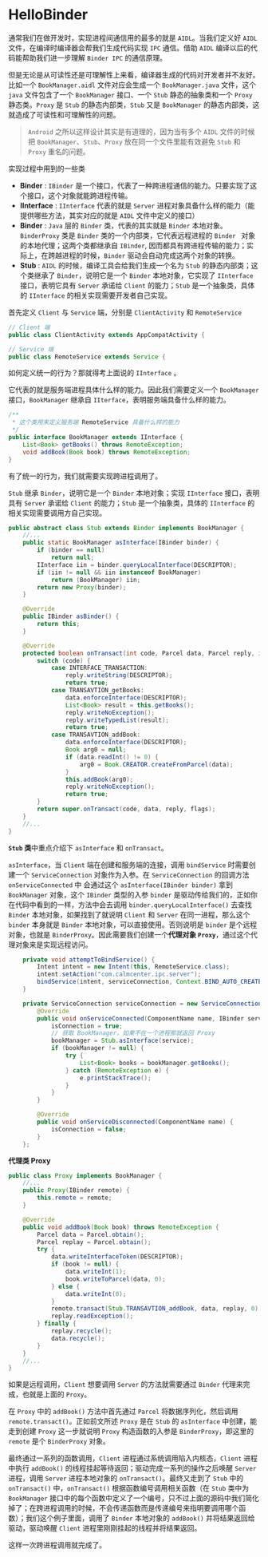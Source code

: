 # HelloBinder

通常我们在做开发时，实现进程间通信用的最多的就是 `AIDL`。当我们定义好 `AIDL` 文件，在编译时编译器会帮我们生成代码实现 `IPC` 通信。借助 `AIDL` 编译以后的代码能帮助我们进一步理解 `Binder IPC` 的通信原理。

但是无论是从可读性还是可理解性上来看，编译器生成的代码对开发者并不友好。比如一个 `BookManager.aidl` 文件对应会生成一个 `BookManager.java` 文件，这个 `java` 文件包含了一个 `BookManager` 接口、一个 `Stub` 静态的抽象类和一个 `Proxy` 静态类。`Proxy` 是 `Stub` 的静态内部类，`Stub` 又是 `BookManager` 的静态内部类，这就造成了可读性和可理解性的问题。

> `Android` 之所以这样设计其实是有道理的，因为当有多个 `AIDL` 文件的时候把 `BookManager`、`Stub`、`Proxy` 放在同一个文件里能有效避免 `Stub` 和 `Proxy` 重名的问题。

实现过程中用到的一些类

- **Binder** : `IBinder` 是一个接口，代表了一种跨进程通信的能力。只要实现了这个接口，这个对象就能跨进程传输。
- **IInterface** : `IInterface` 代表的就是 `Server` 进程对象具备什么样的能力（能提供哪些方法，其实对应的就是 `AIDL` 文件中定义的接口）
- **Binder** : `Java` 层的 `Binder` 类，代表的其实就是 `Binder` 本地对象。`BinderProxy` 类是 `Binder` 类的一个内部类，它代表远程进程的 `Binder ` 对象的本地代理；这两个类都继承自 `IBinder`, 因而都具有跨进程传输的能力；实际上，在跨越进程的时候，`Binder` 驱动会自动完成这两个对象的转换。
- **Stub** : `AIDL` 的时候，编译工具会给我们生成一个名为 `Stub` 的静态内部类；这个类继承了 `Binder`，说明它是一个 `Binder` 本地对象，它实现了 `IInterface` 接口，表明它具有 `Server` 承诺给 `Client` 的能力；`Stub` 是一个抽象类，具体的 `IInterface` 的相关实现需要开发者自己实现。

首先定义 `Client` 与 `Service` 端，分别是 `ClientActivity` 和 `RemoteService` 

```java
// Client 端
public class ClientActivity extends AppCompatActivity {

// Service 端
public class RemoteService extends Service {
```

如何定义统一的行为？那就得考上面说的 `IInterface` 。

它代表的就是服务端进程具体什么样的能力。因此我们需要定义一个 `BookManager` 接口，`BookManager` 继承自 `IIterface`，表明服务端具备什么样的能力。

```java
/**
 * 这个类用来定义服务端 RemoteService 具备什么样的能力
 */
public interface BookManager extends IInterface {
    List<Book> getBooks() throws RemoteException;
    void addBook(Book book) throws RemoteException;
}
```

有了统一的行为，我们就需要实现跨进程调用了。

`Stub` 继承 `Binder`，说明它是一个 `Binder` 本地对象；实现 `IInterface` 接口，表明具有 `Server` 承诺给 `Client` 的能力；`Stub` 是一个抽象类，具体的 `IInterface` 的相关实现需要调用方自己实现。

```java
public abstract class Stub extends Binder implements BookManager {
    //...
    public static BookManager asInterface(IBinder binder) {
        if (binder == null)
            return null;
        IInterface iin = binder.queryLocalInterface(DESCRIPTOR);
        if (iin != null && iin instanceof BookManager)
            return (BookManager) iin;
        return new Proxy(binder);
    }

    @Override
    public IBinder asBinder() {
        return this;
    }

    @Override
    protected boolean onTransact(int code, Parcel data, Parcel reply, int flags) throws RemoteException {
        switch (code) {
            case INTERFACE_TRANSACTION:
                reply.writeString(DESCRIPTOR);
                return true;
            case TRANSAVTION_getBooks:
                data.enforceInterface(DESCRIPTOR);
                List<Book> result = this.getBooks();
                reply.writeNoException();
                reply.writeTypedList(result);
                return true;
            case TRANSAVTION_addBook:
                data.enforceInterface(DESCRIPTOR);
                Book arg0 = null;
                if (data.readInt() != 0) {
                    arg0 = Book.CREATOR.createFromParcel(data);
                }
                this.addBook(arg0);
                reply.writeNoException();
                return true;
        }
        return super.onTransact(code, data, reply, flags);
    }
    //...
}
```

**`Stub` 类**中重点介绍下 `asInterface` 和 `onTransact`。

`asInterface`，当 `Client` 端在创建和服务端的连接，调用 `bindService` 时需要创建一个 `ServiceConnection` 对象作为入参。在 `ServiceConnection` 的回调方法 `onServiceConnected` 中 会通过这个 `asInterface(IBinder binder)` 拿到 `BookManager` 对象，这个 `IBinder` 类型的入参 `binder` 是驱动传给我们的，正如你在代码中看到的一样，方法中会去调用 `binder.queryLocalInterface()` 去查找 `Binder` 本地对象，如果找到了就说明 `Client` 和 `Server` 在同一进程，那么这个 `binder` 本身就是 `Binder` 本地对象，可以直接使用。否则说明是 `binder` 是个远程对象，也就是 `BinderProxy`。因此需要我们创建一个**代理对象 `Proxy`**，通过这个代理对象来是实现远程访问。

```java
    private void attemptToBindService() {
        Intent intent = new Intent(this, RemoteService.class);
        intent.setAction("com.calmcenter.ipc.server");
        bindService(intent, serviceConnection, Context.BIND_AUTO_CREATE);
    }

    private ServiceConnection serviceConnection = new ServiceConnection() {
        @Override
        public void onServiceConnected(ComponentName name, IBinder service) {
            isConnection = true;
            // 获取 BookManager，如果不在一个进程那就返回 Proxy
            bookManager = Stub.asInterface(service);
            if (bookManager != null) {
                try {
                    List<Book> books = bookManager.getBooks();
                } catch (RemoteException e) {
                    e.printStackTrace();
                }
            }
        }

        @Override
        public void onServiceDisconnected(ComponentName name) {
            isConnection = false;
        }
    };
```

**代理类 Proxy**

```java
public class Proxy implements BookManager {
    //...
    public Proxy(IBinder remote) {
        this.remote = remote;
    }

    @Override
    public void addBook(Book book) throws RemoteException {
        Parcel data = Parcel.obtain();
        Parcel replay = Parcel.obtain();
        try {
            data.writeInterfaceToken(DESCRIPTOR);
            if (book != null) {
                data.writeInt(1);
                book.writeToParcel(data, 0);
            } else {
                data.writeInt(0);
            }
            remote.transact(Stub.TRANSAVTION_addBook, data, replay, 0);
            replay.readException();
        } finally {
            replay.recycle();
            data.recycle();
        }
    }
    //...
}
```

如果是远程调用，`Client` 想要调用 `Server` 的方法就需要通过 `Binder` 代理来完成，也就是上面的 `Proxy`。

在 `Proxy` 中的 `addBook()` 方法中首先通过 `Parcel` 将数据序列化，然后调用 `remote.transact()`。正如前文所述 `Proxy` 是在 `Stub` 的 `asInterface` 中创建，能走到创建 `Proxy` 这一步就说明 `Proxy` 构造函数的入参是 `BinderProxy`，即这里的 `remote` 是个 `BinderProxy` 对象。

最终通过一系列的函数调用，`Client` 进程通过系统调用陷入内核态，`Client` 进程中执行 `addBook()` 的线程挂起等待返回；驱动完成一系列的操作之后唤醒 `Server` 进程，调用 `Server` 进程本地对象的 `onTransact()`。最终又走到了 `Stub` 中的 `onTransact()` 中，`onTransact()` 根据函数编号调用相关函数（在 `Stub` 类中为 `BookManager` 接口中的每个函数中定义了一个编号，只不过上面的源码中我们简化掉了；在跨进程调用的时候，不会传递函数而是传递编号来指明要调用哪个函数）；我们这个例子里面，调用了 `Binder` 本地对象的 `addBook()` 并将结果返回给驱动，驱动唤醒 `Client` 进程里刚刚挂起的线程并将结果返回。

这样一次跨进程调用就完成了。